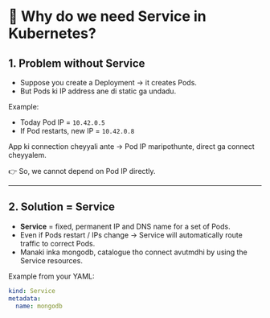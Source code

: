 # 🔹 Why do we need Service in Kubernetes?

## 1. Problem without Service
- Suppose you create a Deployment → it creates Pods.  
- But Pods ki IP address ane di static ga undadu.  

Example:  
- Today Pod IP = `10.42.0.5`  
- If Pod restarts, new IP = `10.42.0.8`  

App ki connection cheyyali ante → Pod IP maripothunte, direct ga connect cheyyalem.  

👉 So, we cannot depend on Pod IP directly.  

---

## 2. Solution = Service
- **Service** = fixed, permanent IP and DNS name for a set of Pods.  
- Even if Pods restart / IPs change → Service will automatically route traffic to correct Pods.  
- Manaki inka mongodb, catalogue tho connect avutmdhi by using the Service resources. 

Example from your YAML:  
```yaml
kind: Service
metadata:
  name: mongodb
